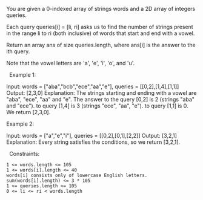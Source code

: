 You are given a 0-indexed array of strings words and a 2D array of integers queries.

Each query queries[i] = [li, ri] asks us to find the number of strings present in the range li to ri (both inclusive) of words that start and end with a vowel.

Return an array ans of size queries.length, where ans[i] is the answer to the ith query.

Note that the vowel letters are 'a', 'e', 'i', 'o', and 'u'.

 
Example 1:

Input: words = ["aba","bcb","ece","aa","e"], queries = [[0,2],[1,4],[1,1]]
Output: [2,3,0]
Explanation: The strings starting and ending with a vowel are "aba", "ece", "aa" and "e".
The answer to the query [0,2] is 2 (strings "aba" and "ece").
to query [1,4] is 3 (strings "ece", "aa", "e").
to query [1,1] is 0.
We return [2,3,0].


Example 2:

Input: words = ["a","e","i"], queries = [[0,2],[0,1],[2,2]]
Output: [3,2,1]
Explanation: Every string satisfies the conditions, so we return [3,2,1].

 
Constraints:


	1 <= words.length <= 105
	1 <= words[i].length <= 40
	words[i] consists only of lowercase English letters.
	sum(words[i].length) <= 3 * 105
	1 <= queries.length <= 105
	0 <= li <= ri < words.length

